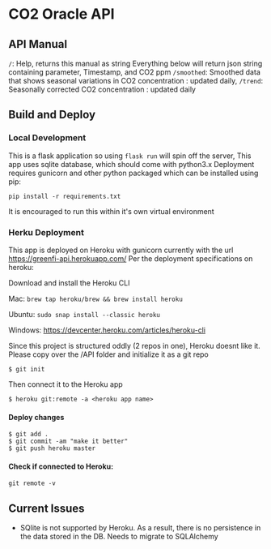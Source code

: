 
# CO2 Oracle API


## API Manual

`/`: Help, returns this manual as string
Everything below will return json string containing parameter, Timestamp, and CO2 ppm
`/smoothed`: Smoothed data that shows seasonal variations in CO2 concentration : updated daily, 
`/trend`: Seasonally corrected CO2 concentration : updated daily 


## Build and Deploy

### Local Development
This is a flask application so using `flask run` will spin off the server,
This app uses sqlite database, which should come with python3.x
Deployment requires gunicorn and other python packaged which can be installed using pip:
```
pip install -r requirements.txt
```

It is encouraged to run this within it's own virtual environment


### Herku Deployment
This app is deployed on Heroku with gunicorn currently with the url https://greenfi-api.herokuapp.com/
Per the deployment specifications on heroku:

Download and install the Heroku CLI 

Mac: `brew tap heroku/brew && brew install heroku`

Ubuntu: `sudo snap install --classic heroku`

Windows: https://devcenter.heroku.com/articles/heroku-cli

Since this project is structured oddly (2 repos in one), Heroku doesnt like it. Please copy over the /API folder and initialize it as a git repo
```
$ git init
```
Then connect it to the Heroku app
```
$ heroku git:remote -a <heroku app name>
```

#### Deploy changes
```
$ git add .
$ git commit -am "make it better"
$ git push heroku master
```
#### Check if connected to Heroku:
```
git remote -v

```

## Current Issues
- SQlite is not supported by Heroku. As a result, there is no persistence in the data stored in the DB. Needs to migrate to SQLAlchemy
